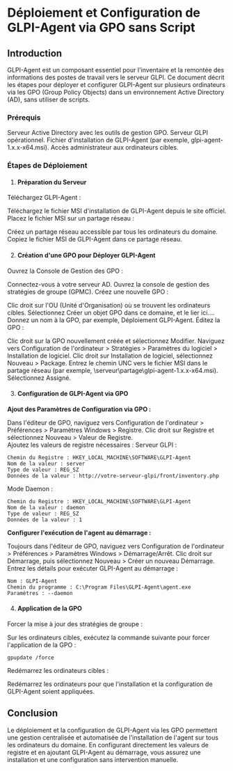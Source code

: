 # Déploiement et Configuration de GLPI-Agent via GPO sans Script
## Introduction
GLPI-Agent est un composant essentiel pour l'inventaire et la remontée des informations des postes de travail vers le serveur GLPI. Ce document décrit les étapes pour déployer et configurer GLPI-Agent sur plusieurs ordinateurs via les GPO (Group Policy Objects) dans un environnement Active Directory (AD), sans utiliser de scripts.

### Prérequis
Serveur Active Directory avec les outils de gestion GPO.
Serveur GLPI opérationnel.
Fichier d'installation de GLPI-Agent (par exemple, glpi-agent-1.x.x-x64.msi).
Accès administrateur aux ordinateurs cibles.
### Étapes de Déploiement
1. #### Préparation du Serveur
Téléchargez GLPI-Agent :

Téléchargez le fichier MSI d'installation de GLPI-Agent depuis le site officiel.
Placez le fichier MSI sur un partage réseau :

Créez un partage réseau accessible par tous les ordinateurs du domaine.
Copiez le fichier MSI de GLPI-Agent dans ce partage réseau.  

2. #### Création d'une GPO pour Déployer GLPI-Agent
Ouvrez la Console de Gestion des GPO :

Connectez-vous à votre serveur AD.
Ouvrez la console de gestion des stratégies de groupe (GPMC).
Créez une nouvelle GPO :

Clic droit sur l'OU (Unité d'Organisation) où se trouvent les ordinateurs cibles.
Sélectionnez Créer un objet GPO dans ce domaine, et le lier ici....
Donnez un nom à la GPO, par exemple, Déploiement GLPI-Agent.
Éditez la GPO :

Clic droit sur la GPO nouvellement créée et sélectionnez Modifier.
Naviguez vers Configuration de l'ordinateur > Stratégies > Paramètres du logiciel > Installation de logiciel.
Clic droit sur Installation de logiciel, sélectionnez Nouveau > Package.
Entrez le chemin UNC vers le fichier MSI dans le partage réseau (par exemple, \\serveur\partage\glpi-agent-1.x.x-x64.msi).
Sélectionnez Assigné.  

3. #### Configuration de GLPI-Agent via GPO
**Ajout des Paramètres de Configuration via GPO :**

Dans l'éditeur de GPO, naviguez vers Configuration de l'ordinateur > Préférences > Paramètres Windows > Registre.
Clic droit sur Registre et sélectionnez Nouveau > Valeur de Registre.  
Ajoutez les valeurs de registre nécessaires :
Serveur GLPI :
 ```
Chemin du Registre : HKEY_LOCAL_MACHINE\SOFTWARE\GLPI-Agent
Nom de la valeur : server
Type de valeur : REG_SZ
Données de la valeur : http://votre-serveur-glpi/front/inventory.php
```
Mode Daemon :
```
Chemin du Registre : HKEY_LOCAL_MACHINE\SOFTWARE\GLPI-Agent
Nom de la valeur : daemon
Type de valeur : REG_SZ
Données de la valeur : 1
```
**Configurer l'exécution de l'agent au démarrage :**

Toujours dans l'éditeur de GPO, naviguez vers Configuration de l'ordinateur > Préférences > Paramètres Windows > Démarrage/Arrêt.
Clic droit sur Démarrage, puis sélectionnez Nouveau > Créer un nouveau Démarrage.
Entrez les détails pour exécuter GLPI-Agent au démarrage :
```
Nom : GLPI-Agent
Chemin du programme : C:\Program Files\GLPI-Agent\agent.exe
Paramètres : --daemon  
```
4. #### Application de la GPO
Forcer la mise à jour des stratégies de groupe :

Sur les ordinateurs cibles, exécutez la commande suivante pour forcer l'application de la GPO :
```
gpupdate /force
```
Redémarrez les ordinateurs cibles :

Redémarrez les ordinateurs pour que l'installation et la configuration de GLPI-Agent soient appliquées.

## Conclusion
Le déploiement et la configuration de GLPI-Agent via les GPO permettent une gestion centralisée et automatisée de l'installation de l'agent sur tous les ordinateurs du domaine. En configurant directement les valeurs de registre et en ajoutant GLPI-Agent au démarrage, vous assurez une installation et une configuration sans intervention manuelle.